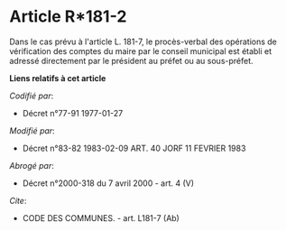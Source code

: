 # Article R*181-2

Dans le cas prévu à l'article L. 181-7, le procès-verbal des opérations de vérification des comptes du maire par le conseil
municipal est établi et adressé directement par le président au préfet ou au sous-préfet.

**Liens relatifs à cet article**

_Codifié par_:

  - Décret n°77-91 1977-01-27

_Modifié par_:

  - Décret n°83-82 1983-02-09 ART. 40 JORF 11 FEVRIER 1983

_Abrogé par_:

  - Décret n°2000-318 du 7 avril 2000 - art. 4 (V)

_Cite_:

  - CODE DES COMMUNES. - art. L181-7 (Ab)
